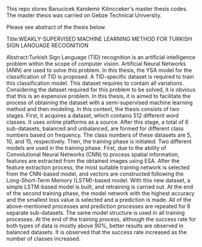 This repo stores Banucicek Kandemir Kilincceker's master thesis codes. The master thesis was carried on Gebze Technical University.

Please see abstract of the thesis below.

Title:WEAKLY-SUPERVISED MACHINE LEARNING METHOD FOR TURKISH SIGN LANGUAGE RECOGNITION

Abstract:Turkish Sign Language (TİD) recognition is an artificial intelligence problem within the scope of computer vision. Artificial Neural Networks (ANN) are used to solve this problem. In this thesis, the YSA model for the classification of TID is proposed. A TID-specific dataset is required to train this classification model. This dataset requires to contain all variations. Considering the dataset required for this problem to be solved, it is obvious that this is an expensive problem. In this thesis, it is aimed to facilitate the process of obtaining the dataset with a semi-supervised machine learning method and then modeling. In this context, the thesis consists of two stages. First, it acquires a dataset, which contains 512 different word classes. It uses online platforms as a source. After this stage, a total of 6 sub-datasets, balanced and unbalanced, are formed for different class numbers based on frequency. The class numbers of these datasets are 5, 10, and 15, respectively. Then, the training phase is initiated. Two different models are used in the training phase. First, due to the ability of Convolutional Neural Networks (CNN) to process spatial information, features are extracted from the obtained images using ESA. After the feature extraction process, the most suitable training network is selected from the CNN-based model, and vectors are constructed following the Long-Short-Term Memory (LSTM)-based model. With this new dataset, a simple LSTM-based model is built, and retraining is carried out. At the end of the second training phase, the model network with the highest accuracy and the smallest loss value is selected and a prediction is made. All of the above-mentioned processes and prediction processes are repeated for 6 separate sub-datasets. The same model structure is used in all training processes. At the end of the training process, although the success rate for both types of data is mostly above 90%, better results are observed in balanced datasets. It is observed that the success rate increased as the number of classes increased.
